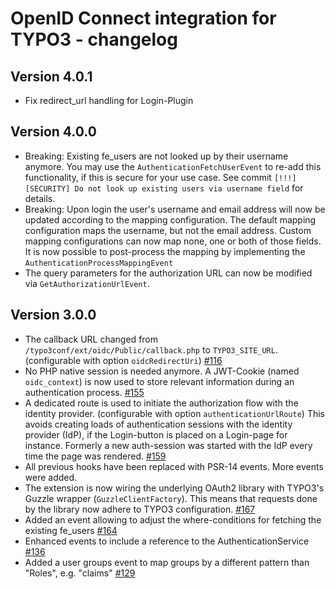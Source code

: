# OpenID Connect integration for TYPO3 - changelog

## Version 4.0.1

- Fix redirect_url handling for Login-Plugin

## Version 4.0.0

- Breaking: Existing fe_users are not looked up by their username anymore.
  You may use the `AuthenticationFetchUserEvent` to re-add this functionality,
  if this is secure for your use case.
  See commit `[!!!][SECURITY] Do not look up existing users via username field` for details.
- Breaking: Upon login the user's username and email address will now be updated
  according to the mapping configuration. The default mapping configuration maps
  the username, but not the email address. Custom mapping configurations can now
  map none, one or both of those fields.
  It is now possible to post-process the mapping by ìmplementing the `AuthenticationProcessMappingEvent`
- The query parameters for the authorization URL can now be modified via `GetAuthorizationUrlEvent`.

## Version 3.0.0

- The callback URL changed from `/typo3conf/ext/oidc/Public/callback.php` to `TYPO3_SITE_URL`. (configurable with option `oidcRedirectUri`) [#116](https://github.com/xperseguers/t3ext-oidc/issues/116)
- No PHP native session is needed anymore. A JWT-Cookie (named `oidc_context`) is now used to store relevant information during an authentication process. [#155](https://github.com/xperseguers/t3ext-oidc/issues/155)
- A dedicated route is used to initiate the authorization flow with the identity provider. (configurable with option `authenticationUrlRoute`)
  This avoids creating loads of authentication sessions with the identity provider (IdP), if the Login-button
  is placed on a Login-page for instance. Formerly a new auth-session was started with the IdP
  every time the page was rendered. [#159](https://github.com/xperseguers/t3ext-oidc/issues/159)
- All previous hooks have been replaced with PSR-14 events. More events were added.
- The extension is now wiring the underlying OAuth2 library with TYPO3's Guzzle wrapper (`GuzzleClientFactory`).
  This means that requests done by the library now adhere to TYPO3 configuration. [#167](https://github.com/xperseguers/t3ext-oidc/issues/167)
- Added an event allowing to adjust the where-conditions for fetching the existing fe_users [#164](https://github.com/xperseguers/t3ext-oidc/issues/164)
- Enhanced events to include a reference to the AuthenticationService [#136](https://github.com/xperseguers/t3ext-oidc/issues/136)
- Added a user groups event to map groups by a different pattern than "Roles", e.g. "claims" [#129](https://github.com/xperseguers/t3ext-oidc/pull/129)
